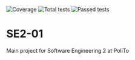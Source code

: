 ![Coverage](https://img.shields.io/badge/Coverage-32.5%25-red)
![Total tests](https://img.shields.io/badge/Total%20tests-64-green)
![Passed tests](https://img.shields.io/badge/Passed%20tests-63-red)

# SE2-01

Main project for Software Engineering 2 at PoliTo
